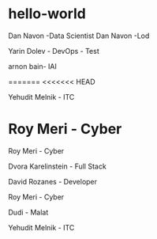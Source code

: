 # hello-world


Dan Navon -Data Scientist
Dan Navon -Lod

Yarin Dolev - DevOps - Test


arnon bain- IAI

=======
<<<<<<< HEAD

Yehudit Melnik - ITC

Roy Meri - Cyber
=======
Roy Meri - Cyber

Dvora Karelinstein - Full Stack

David Rozanes - Developer

Roy Meri - Cyber

Dudi - Malat

Yehudit Melnik - ITC

